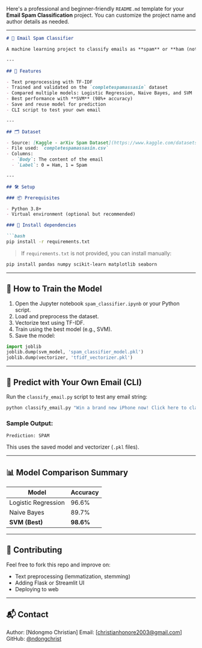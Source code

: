 Here's a professional and beginner-friendly `README.md` template for your **Email Spam Classification** project. You can customize the project name and author details as needed.

---

````markdown
# 📧 Email Spam Classifier

A machine learning project to classify emails as **spam** or **ham (not spam)** using natural language processing (NLP). The model uses techniques like TF-IDF vectorization and compares multiple classification algorithms including Logistic Regression, Naive Bayes, and Support Vector Machines (SVM).

---

## 🚀 Features

- Text preprocessing with TF-IDF
- Trained and validated on the `completespamassasin` dataset
- Compared multiple models: Logistic Regression, Naive Bayes, and SVM
- Best performance with **SVM** (98%+ accuracy)
- Save and reuse model for prediction
- CLI script to test your own email

---

## 🗂 Dataset

- Source: [Kaggle - arXiv Spam Dataset](https://www.kaggle.com/datasets/Cornell-University/arxiv)
- File used: `completespamassasin.csv`
- Columns:
  - `Body`: The content of the email
  - `Label`: 0 = Ham, 1 = Spam

---

## 🛠️ Setup

### 📦 Prerequisites

- Python 3.8+
- Virtual environment (optional but recommended)

### 🔧 Install dependencies

```bash
pip install -r requirements.txt
````

> If `requirements.txt` is not provided, you can install manually:

```bash
pip install pandas numpy scikit-learn matplotlib seaborn
```

---

## 🧪 How to Train the Model

1. Open the Jupyter notebook `spam_classifier.ipynb` or your Python script.
2. Load and preprocess the dataset.
3. Vectorize text using TF-IDF.
4. Train using the best model (e.g., SVM).
5. Save the model:

```python
import joblib
joblib.dump(svm_model, 'spam_classifier_model.pkl')
joblib.dump(vectorizer, 'tfidf_vectorizer.pkl')
```

---

## 🤖 Predict with Your Own Email (CLI)

Run the `classify_email.py` script to test any email string:

```bash
python classify_email.py "Win a brand new iPhone now! Click here to claim."
```

### Sample Output:

```
Prediction: SPAM
```

This uses the saved model and vectorizer (`.pkl` files).

---

## 📊 Model Comparison Summary

| Model               | Accuracy  |
| ------------------- | --------- |
| Logistic Regression | 96.6%     |
| Naive Bayes         | 89.7%     |
| **SVM (Best)**      | **98.6%** |

---

## 🤝 Contributing

Feel free to fork this repo and improve on:

* Text preprocessing (lemmatization, stemming)
* Adding Flask or Streamlit UI
* Deploying to web

---

## 📬 Contact

Author: \[Ndongmo Christian]
Email: \[[christianhonore2003@gmail.com](mailto:christianhonore2003@gmail.com)]
GitHub: [@ndongchrist](https://github.com/ndongchrist)
